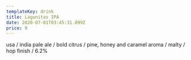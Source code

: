 ```yaml
---
templateKey: drink
title: Lagunitas IPA
date: 2020-07-01T03:45:31.899Z
price: 9
---
```


usa / india pale ale / bold citrus / pine, honey and caramel aroma / malty / hop finish / 6.2%
